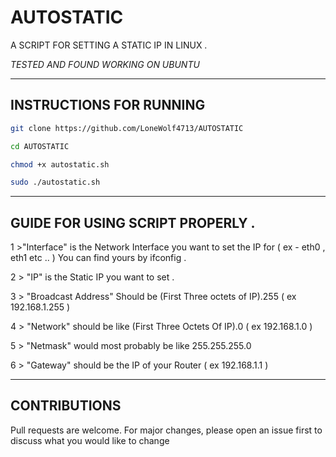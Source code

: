 # AUTOSTATIC

A SCRIPT FOR SETTING A STATIC IP IN LINUX . 

*TESTED AND FOUND WORKING ON UBUNTU*
 
--------------------------------------------------------------------------------------------------------------------------------------------------------------------------------------------------------------

## INSTRUCTIONS FOR RUNNING 

```bash
git clone https://github.com/LoneWolf4713/AUTOSTATIC

cd AUTOSTATIC

chmod +x autostatic.sh 

sudo ./autostatic.sh 
```
--------------------------------------------------------------------------------------------------------------------------------------------------------------------------------------------------------------

## GUIDE FOR USING SCRIPT PROPERLY . 

1 >"Interface" is the Network Interface you want to set the IP for ( ex - eth0 , eth1 etc .. ) You can find yours by ifconfig .

2 > "IP" is the Static IP you want to set .

3 > "Broadcast Address" Should be (First Three octets of IP).255  ( ex 192.168.1.255 )
  
4 > "Network" should be like (First Three Octets Of IP).0 ( ex 192.168.1.0 )
  
5 > "Netmask" would most probably be like 255.255.255.0 

6 > "Gateway" should be the IP of your Router ( ex 192.168.1.1 )

--------------------------------------------------------------------------------------------------------------------------------------------------------------------------------------------------------------
## CONTRIBUTIONS 

Pull requests are welcome. 
For major changes, please open an issue first to discuss what you would like to change

